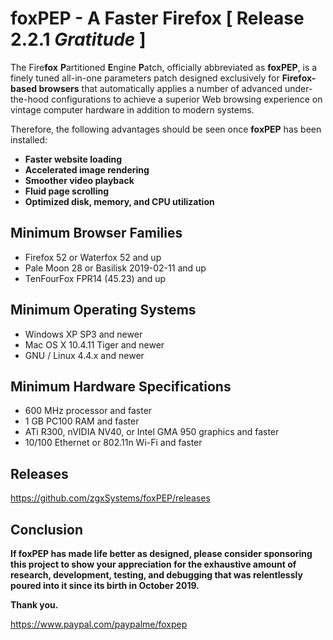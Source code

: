 # foxPEP - A Faster Firefox [ Release 2.2.1 <i>Gratitude</i> ]

The Fire<b>fox</b> <b>P</b>artitioned <b>E</b>ngine <b>P</b>atch, officially abbreviated as <b>foxPEP</b>, is a finely tuned all-in-one parameters patch designed exclusively for <b>Firefox-based browsers</b> that automatically applies a number of advanced under-the-hood configurations to achieve a superior Web browsing experience on vintage computer hardware in addition to modern systems.

Therefore, the following advantages should be seen once <b>foxPEP</b> has been installed:

- <b>Faster website loading</b>
- <b>Accelerated image rendering</b>
- <b>Smoother video playback</b>
- <b>Fluid	page scrolling</b>
- <b>Optimized disk, memory, and CPU utilization</b>


Minimum Browser Families
-

- Firefox 52 or Waterfox 52 and up
- Pale Moon 28 or Basilisk 2019-02-11 and up
- TenFourFox FPR14 (45.23) and up


Minimum Operating Systems
-

- Windows XP SP3 and newer
- Mac OS X 10.4.11 Tiger and newer
- GNU / Linux 4.4.x and newer


Minimum Hardware Specifications
-

- 600 MHz processor and faster
- 1 GB PC100 RAM and faster
- ATi R300, nVIDIA NV40, or Intel GMA 950 graphics and faster
- 10/100 Ethernet or 802.11n Wi-Fi and faster


Releases
-

https://github.com/zgxSystems/foxPEP/releases


Conclusion
-

<b>If foxPEP has made life better as designed, please consider sponsoring this project to show your appreciation for the exhaustive amount of research, development, testing, and debugging that was relentlessly poured into it since its birth in October 2019.</b>

<b>Thank you.</b>

https://www.paypal.com/paypalme/foxpep
